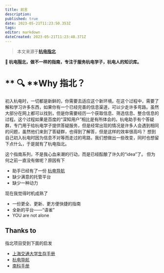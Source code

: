 ```yaml
---
title: 前言
description: 
published: true
date: 2023-05-21T11:23:50.353Z
tags: 
editor: markdown
dateCreated: 2023-05-21T11:23:48.371Z
---
```


> 本文来源于[**杭电指北**](https://www.yuque.com/hduer/guide)

**🧭 杭电🈯️北，做不一样的指南，专注于服务杭电学子，杭电人的知识库。**

# **  🔍 **Why 指北？

初入杭电时，一切都是新鲜的，你需要去适应这个新环境。在这个过程中，需要了解和学习许多东西，如果你有一个已经完善的信息渠道，可以少走许多弯路。虽然大部分在网上都可以找到，但是你需要经历一个获取信息、筛选信息、整合信息的过程。这个过程如果是百度的“深知用户”相比是有所体会的。杭电助手有个答疑群，专门用于给杭电学子提供答疑服务，但是经常出现的情况是许多人会遇到相同的问题，虽然他们来到了答疑群，也得到了解答，但是这样的效率很高吗？
想到自己初入杭电时因为信息不对等而走过的弯路，我们想做出一些改变，同时也想留下点什么，于是就有了杭电指北。

这个指南系列，不是我心血来潮的行动，而是已经酝酿了许久的“idea”了。
但为何之前一直没有做呢？原因有下

- 助手已经有了一份 [杭电导航](https://help.hduhelp.com/)
- 缺少满意的托管平台
- 缺少一种动力

现在我觉得时机成熟了

- 一份更全、更新、更方便快捷的指南
- 全新的平台——“语雀”
- YOU are not alone

## Thanks to

指北项目受到下面的启发

- [上海交通大学生存手册](https://survivesjtu.gitbook.io/)
- [杭电导航](https://help.hduhelp.com/)
- [南科手册](https://sustech.online/)

